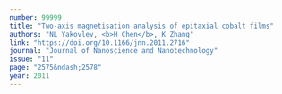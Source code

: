 ```yaml
---
number: 99999
title: "Two-axis magnetisation analysis of epitaxial cobalt films"
authors: "NL Yakovlev, <b>H Chen</b>, K Zhang"
link: "https://doi.org/10.1166/jnn.2011.2716"
journal: "Journal of Nanoscience and Nanotechnology"
issue: "11"
page: "2575&ndash;2578"
year: 2011
---
```

